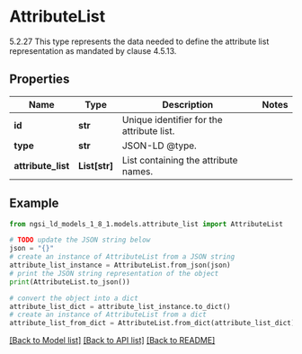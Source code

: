 # AttributeList

5.2.27 This type represents the data needed to define the attribute list representation as mandated by clause 4.5.13. 

## Properties

Name | Type | Description | Notes
------------ | ------------- | ------------- | -------------
**id** | **str** | Unique identifier for the attribute list.  | 
**type** | **str** | JSON-LD @type.  | 
**attribute_list** | **List[str]** | List containing the attribute names.  | 

## Example

```python
from ngsi_ld_models_1_8_1.models.attribute_list import AttributeList

# TODO update the JSON string below
json = "{}"
# create an instance of AttributeList from a JSON string
attribute_list_instance = AttributeList.from_json(json)
# print the JSON string representation of the object
print(AttributeList.to_json())

# convert the object into a dict
attribute_list_dict = attribute_list_instance.to_dict()
# create an instance of AttributeList from a dict
attribute_list_from_dict = AttributeList.from_dict(attribute_list_dict)
```
[[Back to Model list]](../README.md#documentation-for-models) [[Back to API list]](../README.md#documentation-for-api-endpoints) [[Back to README]](../README.md)


